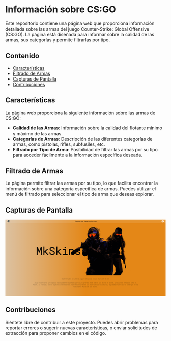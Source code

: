 # Información sobre CS:GO

Este repositorio contiene una página web que proporciona información detallada sobre las armas del juego Counter-Strike: Global Offensive (CS:GO). La página está diseñada para informar sobre la calidad de las armas, sus categorías y permite filtrarlas por tipo.

## Contenido

- [Características](#características)
- [Filtrado de Armas](#filtrado-de-armas)
- [Capturas de Pantalla](#capturas-de-pantalla)
- [Contribuciones](#contribuciones)

## Características

La página web proporciona la siguiente información sobre las armas de CS:GO:

- **Calidad de las Armas**: Información sobre la calidad del flotante mínimo y máximo de las armas.
- **Categorías de Armas**: Descripción de las diferentes categorías de armas, como pistolas, rifles, subfusiles, etc.
- **Filtrado por Tipo de Arma**: Posibilidad de filtrar las armas por su tipo para acceder fácilmente a la información específica deseada.

## Filtrado de Armas

La página permite filtrar las armas por su tipo, lo que facilita encontrar la información sobre una categoría específica de armas. Puedes utilizar el menú de filtrado para seleccionar el tipo de arma que deseas explorar.

## Capturas de Pantalla

![Vista de la pagina](src/assets/Screenshot%202024-03-13%20221747.png)

## Contribuciones

Siéntete libre de contribuir a este proyecto. Puedes abrir problemas para reportar errores o sugerir nuevas características, o enviar solicitudes de extracción para proponer cambios en el código.
